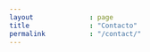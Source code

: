 ```yaml
---
layout              : page
title               : "Contacto"
permalink           : "/contact/"
---
```


